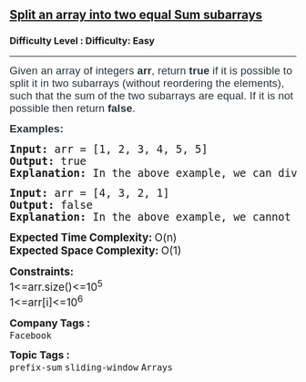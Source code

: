 <h2><a href="https://www.geeksforgeeks.org/problems/split-an-array-into-two-equal-sum-subarrays/1">Split an array into two equal Sum subarrays</a></h2><h3>Difficulty Level : Difficulty: Easy</h3><hr><div class="problems_problem_content__Xm_eO"><p><span style="color: rgb(39, 50, 57); font-family: Nunito, sans-serif; font-size: 14pt; letter-spacing: 0.162px; background-color: rgb(255, 255, 255); --darkreader-inline-color: var(--darkreader-text-273239, #ffffff); --darkreader-inline-bgcolor: var(--darkreader-background-ffffff, #161a1b);" data-darkreader-inline-color="" data-darkreader-inline-bgcolor="">Given an array of integers <strong>arr</strong>, return <strong>true </strong>if it is possible to split it in two subarrays (without reordering the elements), such that the sum of the two subarrays are equal. If it is not possible then return <strong>false</strong>.<br></span></p>
<p><span style="color: rgb(39, 50, 57); font-family: Nunito, sans-serif; font-size: 14pt; letter-spacing: 0.162px; background-color: rgb(255, 255, 255); --darkreader-inline-color: var(--darkreader-text-273239, #ffffff); --darkreader-inline-bgcolor: var(--darkreader-background-ffffff, #161a1b);" data-darkreader-inline-color="" data-darkreader-inline-bgcolor=""><strong>Examples:</strong></span></p>
<pre><span style="font-size: 14pt;"><strong>Input: </strong>arr = [1, 2, 3, 4, 5, 5]</span><br><span style="font-size: 14pt;"><strong>Output:</strong> true</span><br><span style="font-size: 14pt;"><strong>Explanation:</strong> In the above example, we can divide the array into two subarrays with equal sum. The two subarrays are:<strong> </strong>[1, 2, 3, 4]<strong> </strong>and<strong> </strong>[5, 5]. The sum of both the subarrays are 10. Hence, the answer is<strong> </strong>true.</span></pre>
<pre><span style="font-size: 14pt;"><strong>Input:&nbsp;</strong>arr = [4, 3, 2, 1]</span><br><span style="font-size: 14pt;"><strong>Output:</strong> false</span><br><span style="font-size: 14pt;"><strong>Explanation:</strong> In the above example, we cannot divide the array into two subarrays with equal sum. Hence, the answer is false.</span></pre>
<p><span style="font-size: 14pt;"><strong>Expected Time Complexity: </strong>O(n)</span><br><span style="font-size: 14pt;"><strong>Expected Space Complexity: </strong>O(1)</span></p>
<p><span style="font-size: 14pt;"><strong>Constraints:<br></strong>1&lt;=arr.size()&lt;=10<sup>5&nbsp;</sup></span><br><span style="font-size: 14pt;">1&lt;=arr[i]&lt;=10<sup>6</sup></span></p></div><p><span style=font-size:18px><strong>Company Tags : </strong><br><code>Facebook</code>&nbsp;<br><p><span style=font-size:18px><strong>Topic Tags : </strong><br><code>prefix-sum</code>&nbsp;<code>sliding-window</code>&nbsp;<code>Arrays</code>&nbsp;